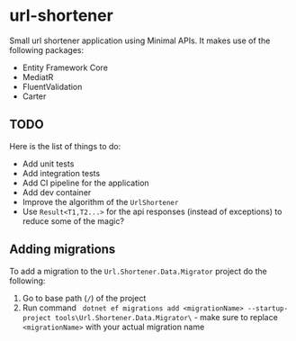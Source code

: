 # url-shortener
Small url shortener application using Minimal APIs. It makes use of the following packages:
- Entity Framework Core
- MediatR
- FluentValidation
- Carter

## TODO
Here is the list of things to do:
- Add unit tests
- Add integration tests
- Add CI pipeline for the application
- Add dev container
- Improve the algorithm of the `UrlShortener`
- Use `Result<T1,T2...>` for the api responses (instead of exceptions) to reduce some of the magic?

## Adding migrations
To add a migration to the `Url.Shortener.Data.Migrator` project do the following:
1. Go to base path (`/`) of the project
2. Run command ` dotnet ef migrations add <migrationName> --startup-project tools\Url.Shortener.Data.Migrator\` - make sure to replace `<migrationName>` with your actual migration name